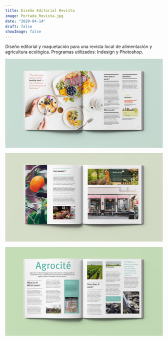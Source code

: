 ```yaml
---
title: Diseño Editorial Revista
image: Portada_Revista.jpg
date: "2020-04-14"
draft: false
showImage: false
---
```


Diseño editorial y maquetación para una revista local de alimentación y agricultura ecológica. Programas utilizados: Indesign y Photoshop.




![Revista1](/images/Revista1.jpg "Revista1")

![Revista2](/images/Revista2.jpg "Revista2")

![Revista3](/images/Revista3.jpg "Revista3")
